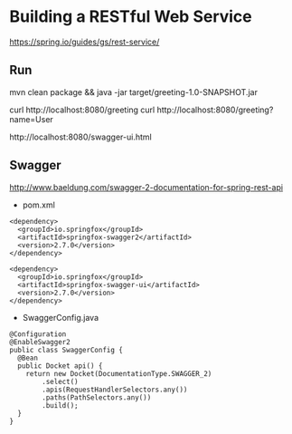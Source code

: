 # Building a RESTful Web Service

https://spring.io/guides/gs/rest-service/

## Run

mvn clean package && java -jar target/greeting-1.0-SNAPSHOT.jar

curl http://localhost:8080/greeting
curl http://localhost:8080/greeting?name=User

http://localhost:8080/swagger-ui.html

## Swagger

http://www.baeldung.com/swagger-2-documentation-for-spring-rest-api

- pom.xml

```
<dependency>
  <groupId>io.springfox</groupId>
  <artifactId>springfox-swagger2</artifactId>
  <version>2.7.0</version>
</dependency>

<dependency>
  <groupId>io.springfox</groupId>
  <artifactId>springfox-swagger-ui</artifactId>
  <version>2.7.0</version>
</dependency>
```

- SwaggerConfig.java

```
@Configuration
@EnableSwagger2
public class SwaggerConfig {
  @Bean
  public Docket api() {
    return new Docket(DocumentationType.SWAGGER_2)
        .select()
        .apis(RequestHandlerSelectors.any())
        .paths(PathSelectors.any())
        .build();
  }
}
```
